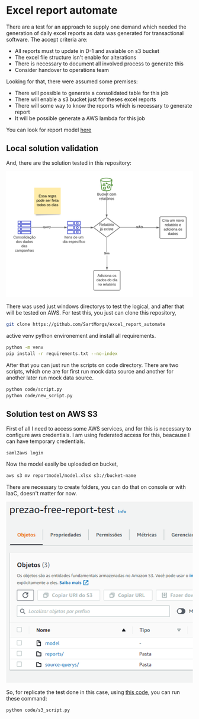 # Excel report automate

There are a test for an approach to supply one demand which needed the generation of daily excel reports as data was generated for transactional software. The accept criteria are:

- All reports must to update in D-1 and avaiable on s3 bucket
- The excel file structure isn't enable for alterations
- There is necessary to document all involved process to generate this
- Consider handover to operations team

Looking for that, there were assumed some premises:

- There will possible to generate a consolidated table for this job
- There will enable a s3 bucket just for theses excel reports
- There will some way to know the reports which is necessary to generate report
- It will be possible generate a AWS lambda for this job 

You can look for report model [here](/reportmodel)

## Local solution validation

And, there are the solution tested in this repository:

![build rule of reports](img/report_build_rule.png)

There was used just windows directorys to test the logical, and after that will be tested on AWS.
For test this, you just can clone this repository,

```bash
git clone https://github.com/SartMorgs/excel_report_automate
```

active venv python environement and install all requirements.

```bash
python -m venv
pip install -r requirements.txt --no-index
```

After that you can just run the scripts on code directory. There are two scripts, which one are for first run mock data source and another for another later run mock data source.

```bash
python code/script.py
python code/new_script.py
```

## Solution test on AWS S3

First of all I need to access some AWS services, and for this is necessary to configure aws credentials. I am using federated access for this, beacause I can have temporary credentials.

```bash
saml2aws login
```

Now the model easily be uploaded on bucket, 

```bash
aws s3 mv reportmodel/model.xlsx s3://bucket-name
```

There are necessary to create folders, you can do that on console or with IaaC, doesn't matter for now. 

![s3 bucket folders](img/s3_bucket_folders.png)

So, for replicate the test done in this case, using [this code](code/s3_script.py), you can run these command:

```bash
python code/s3_script.py
```